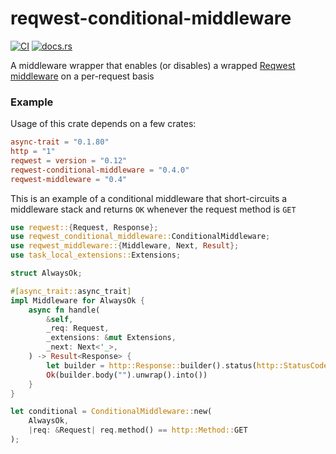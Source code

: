 # reqwest-conditional-middleware

[![CI](https://github.com/oxidecomputer/reqwest-conditional-middleware/workflows/CI/badge.svg)](https://github.com/oxidecomputer/reqwest-conditional-middleware/actions?query=workflow%3ACI) [![docs.rs](https://docs.rs/reqwest-conditional-middleware/badge.svg)](https://docs.rs/reqwest-conditional-middleware)

A middleware wrapper that enables (or disables) a wrapped [Reqwest middleware](https://github.com/TrueLayer/reqwest-middleware) on a per-request basis

### Example

Usage of this crate depends on a few crates:

```toml
async-trait = "0.1.80"
http = "1"
reqwest = version = "0.12"
reqwest-conditional-middleware = "0.4.0"
reqwest-middleware = "0.4"
```

This is an example of a conditional middleware that short-circuits a middleware stack and
returns `OK` whenever the request method is `GET`

```rust
use reqwest::{Request, Response};
use reqwest_conditional_middleware::ConditionalMiddleware;
use reqwest_middleware::{Middleware, Next, Result};
use task_local_extensions::Extensions;

struct AlwaysOk;

#[async_trait::async_trait]
impl Middleware for AlwaysOk {
    async fn handle(
        &self,
        _req: Request,
        _extensions: &mut Extensions,
        _next: Next<'_>,
    ) -> Result<Response> {
        let builder = http::Response::builder().status(http::StatusCode::OK);
        Ok(builder.body("").unwrap().into())
    }
}

let conditional = ConditionalMiddleware::new(
    AlwaysOk,
    |req: &Request| req.method() == http::Method::GET
);

```